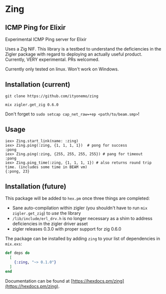 # Zing

## ICMP Ping for Elixir

Experimental ICMP Ping server for Elixir

Uses a Zig NIF.  This library is a testbed to understand the
deficiencies in the Zigler package with regard to deploying an actually
useful product.  Currently, VERY experimental.  PRs welcomed.

Currently only tested on linux.  Won't work on Windows.

## Installation (current)

`git clone https://github.com/ityonemo/zing`

`mix zigler.get_zig 0.6.0`

Don't forget to `sudo setcap cap_net_raw=+ep <path/to/beam.smp>`!

## Usage

```
iex> Zing.start_link(name: :zing)
iex> Zing.ping(:zing, {1, 1, 1, 1})  # pong for success
:pong
iex> Zing.ping(:zing, {255, 255, 255, 255}) # pang for timeout
:pang
iex> Zing.ping_time(:zing, {1, 1, 1, 1}) # also returns round trip time. (includes some time in BEAM vm)
{:pong, 23} 
```

## Installation (future)

This package will be added to `hex.pm` once three things are completed:

- Sane auto-compilation within zigler (you shouldn't have to run `mix zigler.get_zig`) to *use* the library
- `/lib/include/erl_drv.h` is no longer necessary as a shim to address
  deficiencies in the zigler driver asset
- zigler releases 0.3.0 with proper support for zig 0.6.0

The package can be installed by adding `zing` to your list of
dependencies in `mix.exs`:

```elixir
def deps do
  [
    {:zing, "~> 0.1.0"}
  ]
end
```

Documentation can be found at [https://hexdocs.pm/zing](https://hexdocs.pm/zing).

